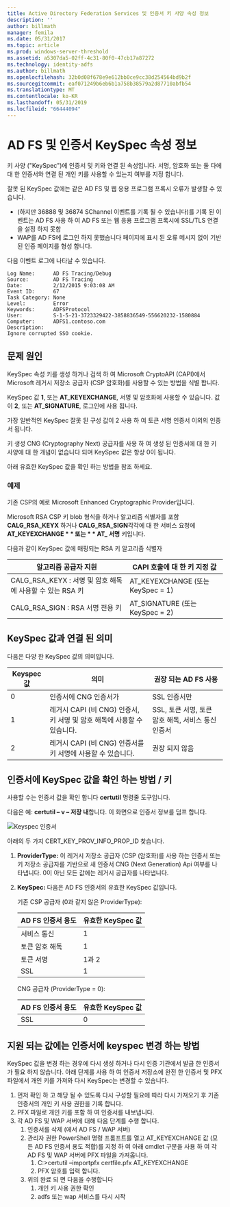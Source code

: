 ```yaml
---
title: Active Directory Federation Services 및 인증서 키 사양 속성 정보
description: ''
author: billmath
manager: femila
ms.date: 05/31/2017
ms.topic: article
ms.prod: windows-server-threshold
ms.assetid: a5307da5-02ff-4c31-80f0-47cb17a87272
ms.technology: identity-adfs
ms.author: billmath
ms.openlocfilehash: 32b0d08f678e9e612bb0ce9cc38d254564bd9b2f
ms.sourcegitcommit: eaf071249b6eb6b1a758b38579a2d87710abfb54
ms.translationtype: MT
ms.contentlocale: ko-KR
ms.lasthandoff: 05/31/2019
ms.locfileid: "66444094"
---
```

# <a name="ad-fs-and-certificate-keyspec-property-information"></a>AD FS 및 인증서 KeySpec 속성 정보
키 사양 ("KeySpec")에 인증서 및 키와 연결 된 속성입니다. 서명, 암호화 또는 둘 다에 대 한 인증서와 연결 된 개인 키를 사용할 수 있는지 여부를 지정 합니다.   

잘못 된 KeySpec 값에는 같은 AD FS 및 웹 응용 프로그램 프록시 오류가 발생할 수 있습니다.


- (하지만 36888 및 36874 SChannel 이벤트를 기록 될 수 있습니다)를 기록 된 이벤트는 AD FS 사용 하 여 AD FS 또는 웹 응용 프로그램 프록시에 SSL/TLS 연결을 설정 하지 못함
- WAP를 AD FS에 로그인 하지 못했습니다 페이지에 표시 된 오류 메시지 없이 기반된 인증 페이지를 형성 합니다.

다음 이벤트 로그에 나타날 수 있습니다.

    Log Name:      AD FS Tracing/Debug
    Source:        AD FS Tracing
    Date:          2/12/2015 9:03:08 AM
    Event ID:      67
    Task Category: None
    Level:         Error
    Keywords:      ADFSProtocol
    User:          S-1-5-21-3723329422-3858836549-556620232-1580884
    Computer:      ADFS1.contoso.com
    Description:
    Ignore corrupted SSO cookie.

## <a name="what-causes-the-problem"></a>문제 원인
KeySpec 속성 키를 생성 하거나 검색 하 여 Microsoft CryptoAPI (CAPI)에서 Microsoft 레거시 저장소 공급자 (CSP 암호화)를 사용할 수 있는 방법을 식별 합니다.

KeySpec 값 **1**, 또는 **AT_KEYEXCHANGE**, 서명 및 암호화에 사용할 수 있습니다.  값이 **2**, 또는 **AT_SIGNATURE**, 로그인에 사용 됩니다.

가장 일반적인 KeySpec 잘못 된 구성 값이 2 사용 하 여 토큰 서명 인증서 이외의 인증서 됩니다.  

키 생성 CNG (Cryptography Next) 공급자를 사용 하 여 생성 된 인증서에 대 한 키 사양에 대 한 개념이 없습니다 되며 KeySpec 값은 항상 0이 됩니다.

아래 유효한 KeySpec 값을 확인 하는 방법을 참조 하세요. 

### <a name="example"></a>예제
기존 CSP의 예로 Microsoft Enhanced Cryptographic Provider입니다. 

Microsoft RSA CSP 키 blob 형식을 하거나 알고리즘 식별자를 포함 **CALG_RSA_KEYX** 하거나 **CALG_RSA_SIGN**각각에 대 한 서비스 요청에 <strong>AT_KEYEXCHANGE * * 또는 * * AT_ 서명</strong> 키입니다.

다음과 같이 KeySpec 값에 매핑되는 RSA 키 알고리즘 식별자

| 알고리즘 공급자 지원| CAPI 호출에 대 한 키 지정 값 |
| --- | --- |
|CALG_RSA_KEYX : 서명 및 암호 해독에 사용할 수 있는 RSA 키| AT_KEYEXCHANGE (또는 KeySpec = 1)|
CALG_RSA_SIGN : RSA 서명 전용 키 |AT_SIGNATURE (또는 KeySpec = 2)|

## <a name="keyspec-values-and-associated-meanings"></a>KeySpec 값과 연결 된 의미
다음은 다양 한 KeySpec 값의 의미입니다.

|Keyspec 값|의미|권장 되는 AD FS 사용|
| --- | --- | --- |
|0|인증서에 CNG 인증서가|SSL 인증서만|
|1|레거시 CAPI (비 CNG) 인증서, 키 서명 및 암호 해독에 사용할 수 있습니다.|    SSL, 토큰 서명, 토큰 암호 해독, 서비스 통신 인증서|
|2|레거시 CAPI (비 CNG) 인증서를 키 서명에 사용할 수 있습니다.|권장 되지 않음|

## <a name="how-to-check-the-keyspec-value-for-your-certificates--keys"></a>인증서에 KeySpec 값을 확인 하는 방법 / 키
사용할 수는 인증서 값을 확인 합니다 **certutil** 명령줄 도구입니다.  

다음은 예: **certutil – v – 저장 내**합니다.  이 화면으로 인증서 정보를 덤프 합니다.

![Keyspec 인증서](media/AD-FS-and-KeySpec-Property/keyspec1.png)

아래의 두 가지 CERT_KEY_PROV_INFO_PROP_ID 찾습니다.


1. **ProviderType:** 이 레거시 저장소 공급자 (CSP (암호화)를 사용 하는 인증서 또는 키 저장소 공급자를 기반으로 새 인증서 CNG (Next Generation) Api 여부를 나타냅니다.  0이 아닌 모든 값에는 레거시 공급자를 나타냅니다.
2. **KeySpec:** 다음은 AD FS 인증서의 유효한 KeySpec 값입니다.

   기존 CSP 공급자 (0과 같지 않은 ProviderType):

   |AD FS 인증서 용도|유효한 KeySpec 값|
   | --- | --- |
   |서비스 통신|1|
   |토큰 암호 해독|1|
   |토큰 서명|1과 2|
   |SSL|1|

   CNG 공급자 (ProviderType = 0):

   |AD FS 인증서 용도|유효한 KeySpec 값|
   | --- | --- |   
   |SSL|0|

## <a name="how-to-change-the-keyspec-for-your-certificate-to-a-supported-value"></a>지원 되는 값에는 인증서에 keyspec 변경 하는 방법
KeySpec 값을 변경 하는 경우에 다시 생성 하거나 다시 인증 기관에서 발급 한 인증서가 필요 하지 않습니다.  아래 단계를 사용 하 여 인증서 저장소에 완전 한 인증서 및 PFX 파일에서 개인 키를 가져와 다시 KeySpec는 변경할 수 있습니다.


1. 먼저 확인 하 고 해당 될 수 있도록 다시 구성할 필요에 따라 다시 가져오기 후 기존 인증서의 개인 키 사용 권한을 기록 합니다.
2. PFX 파일로 개인 키를 포함 하 여 인증서를 내보냅니다.
3. 각 AD FS 및 WAP 서버에 대해 다음 단계를 수행 합니다.
    1. 인증서를 삭제 (에서 AD FS / WAP 서버)
    2. 관리자 권한 PowerShell 명령 프롬프트를 열고 AT_KEYEXCHANGE 값 (모든 AD FS 인증서 용도 적합)를 지정 하 여 아래 cmdlet 구문을 사용 하 여 각 AD FS 및 WAP 서버에 PFX 파일을 가져옵니다.
        1. C:\>certutil –importpfx certfile.pfx AT_KEYEXCHANGE
        2. PFX 암호를 입력 합니다.
    3. 위의 완료 되 면 다음을 수행합니다
        1. 개인 키 사용 권한 확인
        2. adfs 또는 wap 서비스를 다시 시작





